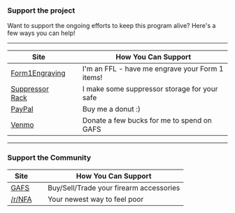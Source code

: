 ### Support the project

Want to support the ongoing efforts to keep this program alive? Here's a few ways you can help!

----

| Site |   | How You Can Support |
| ------ | ------ | ------ |
| [Form1Engraving](https://Form1Engraving.com) |   | I'm an FFL - have me engrave your Form 1 items! |
| [Suppressor Rack](https://www.etsy.com/listing/1543341366/silncr-the-modular-suppressor-storage) |   | I make some suppressor storage for your safe |
| [PayPal](https://paypal.me/RobbStumpf) |   | Buy me a donut :) |
| [Venmo](https://venmo.com/RobbStumpf) |   | Donate a few bucks for me to spend on GAFS |

----

### Support the Community

| Site |   | How You Can Support |
| ------ | ------ | ------ |
| [GAFS](https://reddit.com/r/gunaccessoriesforsale) |   | Buy/Sell/Trade your firearm accessories |
| [/r/NFA](https://reddit.com/r/NFA) |   | Your newest way to feel poor |
